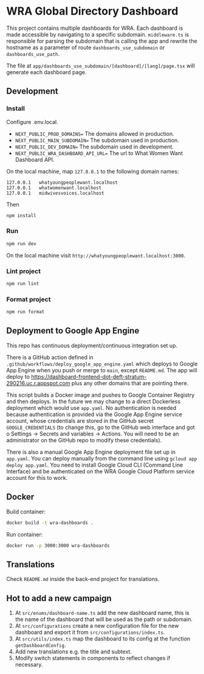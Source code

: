 # WRA Global Directory Dashboard

This project contains multiple dashboards for WRA. Each dashboard is made accessible by navigating to a specific
subdomain. `middleware.ts` is responsible for parsing the subdomain that is calling the app and rewrite the hostname
as a parameter of route `dashboards_use_subdomain` or `dashboards_use_path`.

The file at `app/dashboards_use_subdomain/[dashboard]/[lang]/page.tsx` will generate each dashboard page.

## Development

### Install

Configure .env.local.

- `NEXT_PUBLIC_PROD_DOMAINS=` The domains allowed in production.
- `NEXT_PUBLIC_MAIN_SUBDOMAIN=` The subdomain used in production.
- `NEXT_PUBLIC_DEV_DOMAIN=` The subdomain used in development.
- `NEXT_PUBLIC_WRA_DASHBOARD_API_URL=` The url to What Women Want Dashboard API.

On the local machine, map `127.0.0.1` to the following domain names:

```text
127.0.0.1   whatyoungpeoplewant.localhost
127.0.0.1   whatwomenwant.localhost
127.0.0.1   midwivesvoices.localhost
```

Then

```bash
npm install
```

### Run

```bash
npm run dev
```

On the local machine visit `http://whatyoungpeoplewant.localhost:3000`.

### Lint project

```bash
npm run lint
```

### Format project

```bash
npm run format
```

## Deployment to Google App Engine

This repo has continuous deployment/continuous integration set up.

There is a GitHub action defined in `.github/workflows/deploy_google_app_engine.yaml` which deploys to Google App Engine
when you push or merge to `main`, except `README.md`. The app will deploy
to https://dashboard-frontend-dot-deft-stratum-290216.uc.r.appspot.com plus any other domains that are pointing there.

This script builds a Docker image and pushes to Google Container Registry and then deploys. In the future we may change
to a direct Dockerless deployment which would use `app.yaml`. No authentication is needed because authentication is
provided
via the Google App Engine service account, whose credentials are stored in the GitHub secret `GOOGLE_CREDENTIALS` (to
change this, go to the GitHub web interface and got o Settings -> Secrets and variables -> Actions. You will need to be
an administrator on the GitHub repo to modify these credentials).

There is also a manual Google App Engine deployment file set up in `app.yaml`. You can deploy manually from the command
line using `gcloud app deploy app.yaml`. You need to install Google Cloud CLI (Command Line Interface) and be
authenticated on the WRA Google Cloud Platform service account for this to work.

## Docker

Build container:

```bash
docker build -t wra-dashboards .
```

Run container:

```bash
docker run -p 3000:3000 wra-dashboards
```

## Translations

Check `README.md` inside the back-end project for translations.

## Hot to add a new campaign

1. At `src/enums/dashboard-name.ts` add the new dashboard name, this is the name of the dashboard that will be used as
   the path or subdomain.
2. At `src/configurations` create a new configuration file for the new dashboard and export it
   from `src/configurations/index.ts`.
3. At `src/utils/index.ts` map the dashboard to its config at the function `getDashboardConfig`.
4. Add new translations e.g. the title and subtext.
5. Modify switch statements in components to reflect changes if necessary.